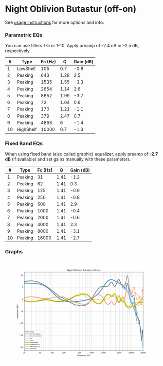 # Night Oblivion Butastur (off-on)
See [usage instructions](https://github.com/jaakkopasanen/AutoEq#usage) for more options and info.

### Parametric EQs
You can use filters 1-5 or 1-10. Apply preamp of -2.4 dB or -2.5 dB, respectively.

|   # | Type      |   Fc (Hz) |    Q |   Gain (dB) |
|-----|-----------|-----------|------|-------------|
|   1 | LowShelf  |       105 | 0.7  |        -0.8 |
|   2 | Peaking   |       643 | 1.28 |         2.5 |
|   3 | Peaking   |      1535 | 1.55 |        -3.3 |
|   4 | Peaking   |      2654 | 1.14 |         2.6 |
|   5 | Peaking   |      8852 | 1.99 |        -3.7 |
|   6 | Peaking   |        72 | 1.64 |         0.6 |
|   7 | Peaking   |       170 | 1.21 |        -1.1 |
|   8 | Peaking   |       379 | 2.47 |         0.7 |
|   9 | Peaking   |      4868 | 6    |        -1.4 |
|  10 | HighShelf |     10000 | 0.7  |        -1.3 |

### Fixed Band EQs
When using fixed band (also called graphic) equalizer, apply preamp of **-2.7 dB** (if available) and set gains manually with these parameters.

|   # | Type    |   Fc (Hz) |    Q |   Gain (dB) |
|-----|---------|-----------|------|-------------|
|   1 | Peaking |        31 | 1.41 |        -1.2 |
|   2 | Peaking |        62 | 1.41 |         0.3 |
|   3 | Peaking |       125 | 1.41 |        -0.9 |
|   4 | Peaking |       250 | 1.41 |        -0.8 |
|   5 | Peaking |       500 | 1.41 |         2.9 |
|   6 | Peaking |      1000 | 1.41 |        -0.4 |
|   7 | Peaking |      2000 | 1.41 |        -0.6 |
|   8 | Peaking |      4000 | 1.41 |         2.3 |
|   9 | Peaking |      8000 | 1.41 |        -3.1 |
|  10 | Peaking |     16000 | 1.41 |        -2.7 |

### Graphs
![](./Night%20Oblivion%20Butastur%20(off-on).png)
